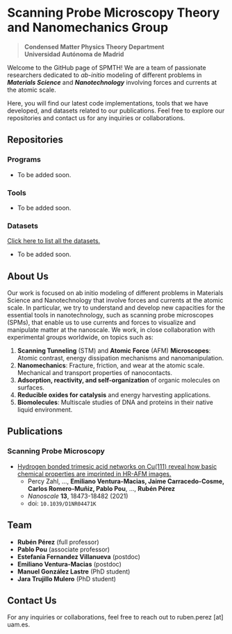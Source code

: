 # Scanning Probe Microscopy Theory and Nanomechanics Group

>**Condensed Matter Physics Theory Department**\
>**Universidad Autónoma de Madrid**

Welcome to the GitHub page of SPMTH! We are a team of passionate researchers dedicated to *ab-initio* modeling of different problems in ***Materials Science*** and ***Nanotechnology*** involving forces and currents at the atomic scale.

Here, you will find our latest code implementations, tools that we have developed, and datasets related to our publications. Feel free to explore our repositories and contact us for any inquiries or collaborations.

## Repositories

### Programs

- To be added soon.

### Tools

- To be added soon.

### Datasets

[Click here to list all the datasets.](https://github.com/search?q=topic%3Adataset+org%3ASPMTH&type=Repositories)

- To be added soon.

## About Us

Our work is focused on ab initio modeling of different problems in Materials Science and Nanotechnology that involve forces and currents at the atomic scale. In particular, we try to understand and develop new capacities for the essential tools in nanotechnology, such as scanning probe microscopes (SPMs), that enable us to use currents and forces to visualize and manipulate matter at the nanoscale.
We work, in close collaboration with experimental groups worldwide, on topics such as:

1. **Scanning Tunneling** (STM) and **Atomic Force** (AFM) **Microscopes**: Atomic contrast, energy dissipation mechanisms and nanomanipulation.
2. **Nanomechanics**: Fracture, friction, and wear at the atomic scale. Mechanical and transport properties of nanocontacts.
3. **Adsorption, reactivity, and self-organization** of organic molecules on surfaces.
4. **Reducible oxides for catalysis** and energy harvesting applications.
5. **Biomolecules**: Multiscale studies of DNA and proteins in their native liquid environment.



## Publications

### Scanning Probe Microscopy

- [Hydrogen bonded trimesic acid networks on Cu(111) reveal how basic chemical properties are imprinted in HR-AFM images.](http://dx.doi.org/10.1039/D1NR04471K)
  -  Percy Zahl, ..., **Emiliano Ventura-Macias, Jaime Carracedo-Cosme, Carlos Romero-Muñiz, Pablo Pou**, ..., **Rubén Pérez**
  - *Nanoscale* **13**, 18473-18482 (2021)
  - doi: `10.1039/D1NR04471K`

## Team

- **Rubén Pérez** (full professor)
- **Pablo Pou** (associate professor)
- **Estefanía Fernandez Villanueva** (postdoc)
- **Emiliano Ventura-Macias** (postdoc)
- **Manuel González Lastre** (PhD student)
- **Jara Trujillo Mulero** (PhD student)

## Contact Us

For any inquiries or collaborations, feel free to reach out to ruben.perez [at] uam.es.
